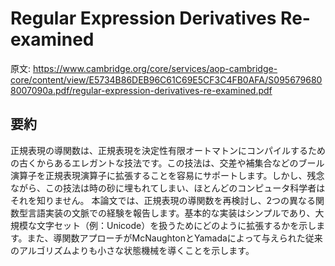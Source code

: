 # Regular Expression Derivatives Re-examined

原文: <https://www.cambridge.org/core/services/aop-cambridge-core/content/view/E5734B86DEB96C61C69E5CF3C4FB0AFA/S0956796808007090a.pdf/regular-expression-derivatives-re-examined.pdf>

## 要約
正規表現の導関数は、正規表現を決定性有限オートマトンにコンパイルするための古くからあるエレガントな技法です。この技法は、交差や補集合などのブール演算子を正規表現演算子に拡張することを容易にサポートします。しかし、残念ながら、この技法は時の砂に埋もれてしまい、ほとんどのコンピュータ科学者はそれを知りません。
本論文では、正規表現の導関数を再検討し、2つの異なる関数型言語実装の文脈での経験を報告します。基本的な実装はシンプルであり、大規模な文字セット（例：Unicode）を扱うためにどのように拡張するかを示します。また、導関数アプローチがMcNaughtonとYamadaによって与えられた従来のアルゴリズムよりも小さな状態機械を導くことを示します。